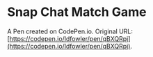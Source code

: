 # Snap Chat Match Game

A Pen created on CodePen.io. Original URL: [https://codepen.io/ldfowler/pen/qBXQRpj](https://codepen.io/ldfowler/pen/qBXQRpj).


